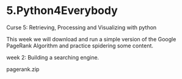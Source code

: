 # 5.Python4Everybody
Curse 5: Retrieving, Processing and Visualizing with python

This week we will download and run a simple version of the Google PageRank Algorithm and practice spidering some content.

week 2: Building a searching engine.

pagerank.zip
